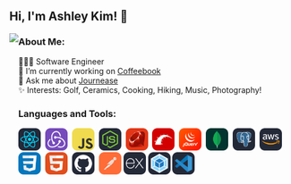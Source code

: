 ## Hi, I'm Ashley Kim! :wave:

<img align="left" src="https://github.com/ashleyjek/ashleyjek/assets/132113558/05c9e70a-8e45-4fd5-9c29-dc6b7826c99c" height="300"/>


<div width="50%">
  
### About Me:

 👩🏻‍💻 Software Engineer </br>
 🔭 I’m currently working on <a href="https://coffeebook.onrender.com/">Coffeebook</a></br>
 💬 Ask me about <a href="https://journease.onrender.com/">Journease</a></br>
 ✨ Interests: Golf, Ceramics, Cooking, Hiking, Music, Photography!


</div>



### Languages and Tools:

<div>
  <img src="https://github.com/tandpfun/skill-icons/raw/main/icons/React-Dark.svg" title="React" alt="React" width="40" height="40"/>&nbsp;
  <img src="https://github.com/tandpfun/skill-icons/raw/main/icons/Redux.svg" title="Redux" alt="Redux " width="40" height="40"/>&nbsp;
  <img src="https://github.com/tandpfun/skill-icons/raw/main/icons/JavaScript.svg" title="JavaScript" alt="JavaScript" width="40" height="40"/>&nbsp;
  <img src="https://github.com/tandpfun/skill-icons/raw/main/icons/NodeJS-Dark.svg" title="NodeJS" alt="NodeJS" width="40" height="40"/>&nbsp;
  <img src="https://github.com/tandpfun/skill-icons/raw/main/icons/Ruby.svg" title="ruby" **alt="ruby" width="40" height="40"/>&nbsp;
  <img src="https://github.com/tandpfun/skill-icons/raw/main/icons/Rails.svg" title="rails" **alt="rails" width="40" height="40"/>&nbsp;
  <img src="https://github.com/tandpfun/skill-icons/raw/main/icons/JQuery.svg" title="jQuery" **alt="jQuery" width="40" height="40"/>&nbsp;
  <img src="https://github.com/tandpfun/skill-icons/raw/main/icons/MongoDB.svg" title="mongodb" **alt="mongodb" width="40" height="40"/>&nbsp;
  <img src="https://github.com/tandpfun/skill-icons/raw/main/icons/PostgreSQL-Dark.svg" title="postgres" **alt="postgres" width="40" height="40"/>&nbsp;
  <img src="https://github.com/tandpfun/skill-icons/blob/main/icons/AWS-Dark.svg" title="AWS" alt="AWS" width="40" height="40"/>&nbsp;
  <img src="https://github.com/tandpfun/skill-icons/raw/main/icons/CSS.svg"  title="CSS3" alt="CSS" width="40" height="40"/>&nbsp;
  <img src="https://github.com/tandpfun/skill-icons/raw/main/icons/HTML.svg" title="HTML5" alt="HTML" width="40" height="40"/>&nbsp;
  <img src="https://github.com/tandpfun/skill-icons/raw/main/icons/Github-Dark.svg" title="GitHub" **alt="GitHub" width="40" height="40"/>&nbsp;
  <img src="https://github.com/tandpfun/skill-icons/raw/main/icons/Postman.svg" title="postman" **alt="postman" width="40" height="40"/>
  <img src="https://github.com/tandpfun/skill-icons/raw/main/icons/ExpressJS-Dark.svg" title="express" **alt="express" width="40" height="40"/>
  <img src="https://github.com/tandpfun/skill-icons/raw/main/icons/Webpack-Dark.svg" title="webpack" **alt="webpack" width="40" height="40"/>
  <img src="https://github.com/tandpfun/skill-icons/raw/main/icons/VSCode-Dark.svg" title="vscode" **alt="vscode" width="40" height="40"/>
</div>

<!-- ### Interests:
<img src="https://github.com/ashleyjek/ashleyjek/assets/132113558/73063cd5-ccec-401d-abb8-dc1e7e212da8" width="150"/>
<img src="https://github.com/ashleyjek/ashleyjek/assets/132113558/7cb0f8df-7412-42fd-84b5-74dcafae673f" width="150"/>
<img src="https://github.com/ashleyjek/ashleyjek/assets/132113558/d75b77c4-4752-4c1c-99fa-739f2599f4e1" width="150"/>

 <img src="https://github.com/ashleyjek/ashleyjek/assets/132113558/957370ee-4998-4b28-973d-96cbbb2a68fc" width="250"/> 

 🤝 Connect with me:</br>
  
  <a href="https://www.linkedin.com/in/ashleyjek/">
    <img src="https://img.shields.io/badge/LinkedIn-blue?style=for-the-badge&logo=linkedin&logoColor=white" alt="LinkedIn Badge" height="20"/>
  </a>
  
### GitHub Stats:

[![GitHub Streak](https://streak-stats.demolab.com?user=ashleyjek&theme=omni&date_format=M%20j%5B%2C%20Y%5D)](https://git.io/streak-stats)

[![Top Langs](https://github-readme-stats.vercel.app/api/top-langs/?username=ashleyjek&layout=compact&theme=vision-friendly-dark)](https://github.com/ashleyjek/github-readme-stats)

-->
<!--
**ashleyjek/ashleyjek** is a ✨ _special_ ✨ repository because its `README.md` (this file) appears on your GitHub profile.

Here are some ideas to get you started:

- 🔭 I’m currently working on ...
- 🌱 I’m currently learning ...
- 👯 I’m looking to collaborate on ...
- 🤔 I’m looking for help with ...
- 💬 Ask me about ...
- 📫 How to reach me: ...
- 😄 Pronouns: ...
- ⚡ Fun fact: ...
-->
